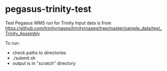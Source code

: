 # pegasus-trinity-test
Test Pegasus WMS run for Trinity
Input data is from https://github.com/trinityrnaseq/trinityrnaseq/tree/master/sample_data/test_Trinity_Assembly

To run:
 - check paths to directories
 - ./submit.sh
 - output is in "scratch" directory

